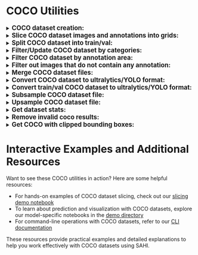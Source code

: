 # COCO Utilities

<details closed>
<summary>
<big><b>COCO dataset creation:</b></big>
</summary>

- import required classes:

```python
from sahi.utils.coco import Coco, CocoCategory, CocoImage, CocoAnnotation
```

- init Coco object:

```python
coco = Coco()
```

- add categories starting from id 0:

```python
coco.add_category(CocoCategory(id=0, name='human'))
coco.add_category(CocoCategory(id=1, name='vehicle'))
```

- create a coco image:

```python
coco_image = CocoImage(file_name="image1.jpg", height=1080, width=1920)
```

- add annotations to coco image:

```python
coco_image.add_annotation(
  CocoAnnotation(
    bbox=[x_min, y_min, width, height],
    category_id=0,
    category_name='human'
  )
)
coco_image.add_annotation(
  CocoAnnotation(
    bbox=[x_min, y_min, width, height],
    category_id=1,
    category_name='vehicle'
  )
)
```

- add predictions to coco image:

```python
coco_image.add_prediction(
  CocoPrediction(
    score=0.864434,
    bbox=[x_min, y_min, width, height],
    category_id=0,
    category_name='human'
  )
)
coco_image.add_prediction(
  CocoPrediction(
    score=0.653424,
    bbox=[x_min, y_min, width, height],
    category_id=1,
    category_name='vehicle'
  )
)
```

- add coco image to Coco object:

```python
coco.add_image(coco_image)
```

- after adding all images, convert coco object to coco json:

```python
coco_json = coco.json
```

- you can export it as json file:

```python
from sahi.utils.file import save_json

save_json(coco_json, "coco_dataset.json")
```

- you can also export prediction array in coco prediction format and save it as json :

```python
from sahi.utils.file import save_json

predictions_array = coco.prediction_array
save_json = save_json(predictions_array, "coco_predictions.json")
```

- this prediction array can be used to get standard coco metrics for the predictions using official pycocotool api :

```python
# note:- pycocotools need to be installed separately
from pycocotools.cocoeval import COCOeval
from pycocotools.coco import COCO

coco_ground_truth = COCO(annotation_file="coco_dataset.json")
coco_predictions = coco_ground_truth.loadRes("coco_predictions.json")

coco_evaluator = COCOeval(coco_ground_truth, coco_predictions, "bbox")
coco_evaluator.evaluate()
coco_evaluator.accumulate()
coco_evaluator.summarize()
```

</details>

<details closed>
<summary>
<big><b>Slice COCO dataset images and annotations into grids:</b></big>
</summary>

```python
from sahi.slicing import slice_coco

coco_dict, coco_path = slice_coco(
    coco_annotation_file_path="coco.json",
    image_dir="source/coco/image/dir",
    slice_height=256,
    slice_width=256,
    overlap_height_ratio=0.2,
    overlap_width_ratio=0.2,
)
```

</details>

<details closed>
<summary>
<big><b>Split COCO dataset into train/val:</b></big>
</summary>

```python
from sahi.utils.coco import Coco
from sahi.utils.file import save_json

# specify coco dataset path
coco_path = "coco.json"

# init Coco object
coco = Coco.from_coco_dict_or_path(coco_path)

# split COCO dataset with a 85% train/15% val split
result = coco.split_coco_as_train_val(
  train_split_rate=0.85
)

# export train val split files
save_json(result["train_coco"].json, "train_split.json")
save_json(result["val_coco"].json, "val_split.json")
```

</details>

<details closed>
<summary>
<big><b>Filter/Update COCO dataset by categories:</b></big>
</summary>

```python
from sahi.utils.coco import Coco
from sahi.utils.file import save_json

# init Coco objects by specifying coco dataset paths and image folder directories
coco = Coco.from_coco_dict_or_path("coco.json")

# select only 3 categories; and map them to ids 1, 2 and 3
desired_name2id = {
  "big_vehicle": 1,
  "car": 2,
  "human": 3
}
coco.update_categories(desired_name2id)

# export updated/filtered COCO dataset
save_json(coco.json, "updated_coco.json")
```

</details>

<details closed>
<summary>
<big><b>Filter COCO dataset by annotation area:</b></big>
</summary>

```python
from sahi.utils.coco import Coco
from sahi.utils.file import save_json

# init Coco objects by specifying coco dataset paths and image folder directories
coco = Coco.from_coco_dict_or_path("coco.json")

# filter out images that contain annotations with smaller area than 50
area_filtered_coco = coco.get_area_filtered_coco(min=50)
# filter out images that contain annotations with smaller area than 50 and larger area than 10000
area_filtered_coco = coco.get_area_filtered_coco(min=50, max=10000)
# filter out images with separate area intervals per category
intervals_per_category = {
  "human": {"min": 20, "max": 10000},
  "vehicle": {"min": 50, "max": 15000},
}
area_filtered_coco = coco.get_area_filtered_coco(intervals_per_category=intervals_per_category)

# export filtered COCO dataset
save_json(area_filtered_coco.json, "area_filtered_coco.json")
```

</details>

<details closed>
<summary>
<big><b>Filter out images that do not contain any annotation:</b></big>
</summary>

```python
from sahi.utils.coco import Coco

# set ignore_negative_samples as False if you want images without annotations present in json and YOLO exports
coco = Coco.from_coco_dict_or_path("coco.json", ignore_negative_samples=False)

```

</details>

<details closed>
<summary>
<big><b>Merge COCO dataset files:</b></big>
</summary>

```python
from sahi.utils.coco import Coco
from sahi.utils.file import save_json

# init Coco objects by specifying coco dataset paths and image folder directories
coco_1 = Coco.from_coco_dict_or_path("coco1.json", image_dir="images_1/")
coco_2 = Coco.from_coco_dict_or_path("coco2.json", image_dir="images_2/")

# merge Coco datasets
coco_1.merge(coco_2)

# export merged COCO dataset
save_json(coco_1.json, "merged_coco.json")
```

</details>

<details closed>
<summary>
<big><b>Convert COCO dataset to ultralytics/YOLO format:</b></big>
</summary>

```python
from sahi.utils.coco import Coco

# init Coco object
coco = Coco.from_coco_dict_or_path("coco.json", image_dir="coco_images/")

# export converted YOLO formatted dataset into given output_dir with a 85% train/15% val split
coco.export_as_yolo(
  output_dir="output/folder/dir",
  train_split_rate=0.85
)
```

</details>

<details closed>
<summary>
<big><b>Convert train/val COCO dataset to ultralytics/YOLO format:</b></big>
</summary>

```python
from sahi.utils.coco import Coco, export_coco_as_yolo

# init Coco object
train_coco = Coco.from_coco_dict_or_path("train_coco.json", image_dir="coco_images/")
val_coco = Coco.from_coco_dict_or_path("val_coco.json", image_dir="coco_images/")

# export converted YOLO formatted dataset into given output_dir with given train/val split
data_yml_path = export_coco_as_yolo(
  output_dir="output/folder/dir",
  train_coco=train_coco,
  val_coco=val_coco
)
```

</details>

<details closed>
<summary>
<big><b>Subsample COCO dataset file:</b></big>
</summary>

```python
from sahi.utils.coco import Coco

# specify coco dataset path
coco_path = "coco.json"

# init Coco object
coco = Coco.from_coco_dict_or_path(coco_path)

# create a Coco object with 1/10 of total images
subsampled_coco = coco.get_subsampled_coco(subsample_ratio=10)

# export subsampled COCO dataset
save_json(subsampled_coco.json, "subsampled_coco.json")

# bonus: create a Coco object with 1/10 of total images that contain first category
subsampled_coco = coco.get_subsampled_coco(subsample_ratio=10, category_id=0)

# bonus2: create a Coco object with negative samples reduced to 1/10
subsampled_coco = coco.get_subsampled_coco(subsample_ratio=10, category_id=-1)
```
</details>

<details closed>
<summary>
<big><b>Upsample COCO dataset file:</b></big>
</summary>

```python
from sahi.utils.coco import Coco

# specify coco dataset path
coco_path = "coco.json"

# init Coco object
coco = Coco.from_coco_dict_or_path(coco_path)

# create a Coco object with each sample is repeated 10 times
upsampled_coco = coco.get_upsampled_coco(upsample_ratio=10)

# export upsampled COCO dataset
save_json(upsampled_coco.json, "upsampled_coco.json")

# bonus: create a Coco object with images that contain first category repeated 10 times
subsampled_coco = coco.get_subsampled_coco(upsample_ratio=10, category_id=0)

# bonus2: create a Coco object with negative samples upsampled by 10 times
upsampled_coco = coco.get_upsampled_coco(upsample_ratio=10, category_id=-1)
```
</details>

<details closed>
<summary>
<big><b>Get dataset stats:</b></big>
</summary>

```python
from sahi.utils.coco import Coco

# init Coco object
coco = Coco.from_coco_dict_or_path("coco.json")

# get dataset stats
coco.stats
{
  'num_images': 6471,
  'num_annotations': 343204,
  'num_categories': 2,
  'num_negative_images': 0,
  'num_images_per_category': {'human': 5684, 'vehicle': 6323},
  'num_annotations_per_category': {'human': 106396, 'vehicle': 236808},
  'min_num_annotations_in_image': 1,
  'max_num_annotations_in_image': 902,
  'avg_num_annotations_in_image': 53.037243084530985,
  'min_annotation_area': 3,
  'max_annotation_area': 328640,
  'avg_annotation_area': 2448.405738278109,
  'min_annotation_area_per_category': {'human': 3, 'vehicle': 3},
  'max_annotation_area_per_category': {'human': 72670, 'vehicle': 328640},
}

```
</details>

<details closed>
<summary>
<big><b>Remove invalid coco results:</b></big>
</summary>

```python
from sahi.utils.file import save_json
from sahi.utils.coco import remove_invalid_coco_results

# remove invalid predictions from COCO results JSON
coco_results = remove_invalid_coco_results("coco_result.json")

# export processed COCO results
save_json(coco_results, "fixed_coco_result.json")

# bonus: remove invalid predictions from COCO results JSON by giving COCO
# dataset path to also filter out bbox results exceeding image height&width
coco_results = remove_invalid_coco_results("coco_result.json", "coco_dataset.json")
```
</details>

<details closed>
<summary>
<big><b>Get COCO with clipped bounding boxes:</b></big>
</summary>

- import required classes:

```python
from sahi.utils.coco import Coco
from sahi.utils.file import save_json
```
Usage:

```python
# Clip overflowing bounding boxes to image width & height
coco = Coco.from_coco_dict_or_path(coco_path, clip_bboxes_to_img_dims=True)
```
or,

```python
# apply to your already created coco object
coco = coco.get_coco_with_clipped_bboxes()
```
- Export your clipped_bboxed_coco:
```python
save_json(coco.json, "coco.json")
```
</details>

# Interactive Examples and Additional Resources

Want to see these COCO utilities in action? Here are some helpful resources:

- For hands-on examples of COCO dataset slicing, check out our [slicing demo notebook](../demo/slicing.ipynb)
- To learn about prediction and visualization with COCO datasets, explore our model-specific notebooks in the [demo directory](../demo/)
- For command-line operations with COCO datasets, refer to our [CLI documentation](cli.md)

These resources provide practical examples and detailed explanations to help you work effectively with COCO datasets using SAHI.
